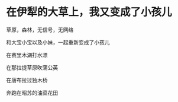 
# 在伊犁的大草上，我又变成了小孩儿

草原，森林，无信号，无网络

和大宝小宝以及小妹，一起重新变成了小孩儿

在赛里木湖打水漂

在那拉提草原吹蒲公英

在唐布拉过独木桥

奔跑在昭苏的油菜花田
